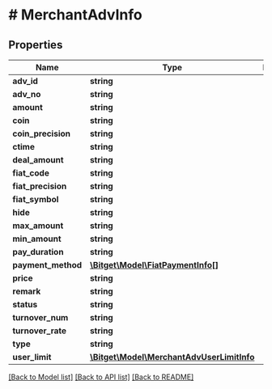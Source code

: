 # # MerchantAdvInfo

## Properties

Name | Type | Description | Notes
------------ | ------------- | ------------- | -------------
**adv_id** | **string** |  | [optional]
**adv_no** | **string** |  | [optional]
**amount** | **string** |  | [optional]
**coin** | **string** |  | [optional]
**coin_precision** | **string** |  | [optional]
**ctime** | **string** |  | [optional]
**deal_amount** | **string** |  | [optional]
**fiat_code** | **string** |  | [optional]
**fiat_precision** | **string** |  | [optional]
**fiat_symbol** | **string** |  | [optional]
**hide** | **string** |  | [optional]
**max_amount** | **string** |  | [optional]
**min_amount** | **string** |  | [optional]
**pay_duration** | **string** |  | [optional]
**payment_method** | [**\Bitget\Model\FiatPaymentInfo[]**](FiatPaymentInfo.md) |  | [optional]
**price** | **string** |  | [optional]
**remark** | **string** |  | [optional]
**status** | **string** |  | [optional]
**turnover_num** | **string** |  | [optional]
**turnover_rate** | **string** |  | [optional]
**type** | **string** |  | [optional]
**user_limit** | [**\Bitget\Model\MerchantAdvUserLimitInfo**](MerchantAdvUserLimitInfo.md) |  | [optional]

[[Back to Model list]](../../README.md#models) [[Back to API list]](../../README.md#endpoints) [[Back to README]](../../README.md)

